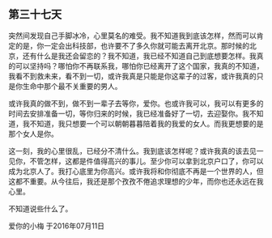 ## 第三十七天

突然间发现自己手脚冰冷，心里莫名的难受。我不知道我到底该怎样，然而可以肯定的是，你一定会出科技部，也许要不了多久你就可能去离开北京。那时候的北京，还有什么是我还会留恋的？我不知道，我已经不知道自己到底想要怎样。我真的可以坚持吗？哪怕你不再联系我，哪怕你已经离开了这个国家，我真的不知道，我看不到救未来，看不到一切，或许我真是只能是你这辈子的过客，或许我真的只是你生命中那个最不关重要的男人。

或许我真的做不到，做不到一辈子去等你，爱你。也或许我可以，我可以有更多的时间去安排准备一切，等你归来的时候，我已经准备好了一切，去迎娶你。我不知道，我不知道，我只想要一个可以朝朝暮暮陪着我的我爱的女人。而我更想要的是那个女人是你。

这一刻，我的心里很乱，已经分不清什么。我到底该怎样呢？或许我真的该去见一见你，不管怎样，这都是件值得高兴的事儿。至少你可以拿到北京户口了，你可以成为北京人了。我打心底里为你高兴。或许我将和你彻底不再是一个世界的人，但这都不重要。从今往后，我还是那个孜孜不倦追求理想的少年，而你也还永远在我心里。

不知道说些什么了。

爱你的小梅
于2016年07月11日

